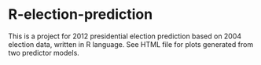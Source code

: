 R-election-prediction
=====================

This is a project for 2012 presidential election prediction based on 2004 election data, written in R language.
See HTML file for plots generated from two predictor models.


